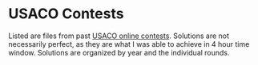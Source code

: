 # USACO Contests
Listed are files from past [USACO online contests](http://usaco.org/index.php?page=contests). 
Solutions are not necessarily perfect, as they are what I was able to achieve in 4 hour time window.
Solutions are organized by year and the individual rounds.
